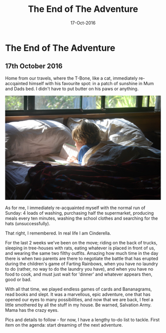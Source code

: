 ﻿---
layout: post
title: 'The End of The Adventure'
date: 17-Oct-2016
categories: tbd
---

# The End of The Adventure

## 17th October 2016

Home from our travels, where the T-Bone, like a cat, immediately re-accqainted himself with his favourite spot: in a patch of sunshine in Mum and Dads bed. I didn't have to put butter on his paws or anything.

<img src="/images/2016/10/DSC_5829-1024x685.jpg" class="photo-horiz" />

As for me, I immediately re-acquainted myself with the normal run of Sunday: 4 loads of washing, purchasing half the supermarket, producing meals every ten minutes, washing the school clothes and searching for the hats (unsuccessfully).

That right, I remembered. In real life I am Cinderella.

For the last 2 weeks we've been on the move; riding on the back of trucks, sleeping in tree-houses with rats, eating whatever is placed in front of us, and wearing the same two filthy outfits. Amazing how much time in the day there is when two parents are there to negotiate the battle that has erupted during the children's game of Farting Rainbows, when you have no laundry to do (rather, no way to do the laundry you have), and when you have no food to cook, and must just wait for 'dinner' and whatever appears then, good or bad.

With all that time, we played endless games of cards and Bananagrams, read books and slept. It was a marvellous, epic adventure, one that has opened our eyes to many possibilities, and now that we are back, I feel a little smothered by all the stuff in my house. Be warned, Salvation Army. Mama has the crazy eyes.

Pics and details to follow - for now, I have a lengthy to-do list to tackle. First item on the agenda: start dreaming of the next adventure.
